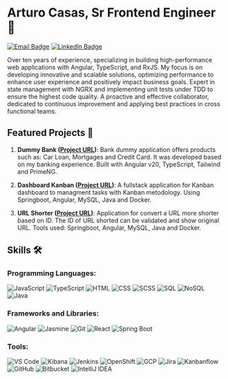 # Arturo Casas, Sr Frontend Engineer 👋

[![Email Badge](https://img.shields.io/badge/arturo.quiroga@outlook.com-blue?style=for-the-badge&logo=gmail)](mailto:arturo.quiroga@outlook.com) [![LinkedIn Badge](https://img.shields.io/badge/LinkedIn-Profile-informational?style=for-the-badge&logo=linkedin)](https://www.linkedin.com/in/arturocasasq/)

Over ten years of experience, specializing in building high-performance web applications with Angular, TypeScript, and RxJS. 
My focus is on developing innovative and scalable solutions, optimizing performance to enhance user experience and positively impact business goals. Expert in state management with NGRX and implementing unit tests under TDD to ensure the highest code quality. A proactive and effective collaborator, dedicated to continuous improvement and applying best practices in cross functional teams.

## Featured Projects 🚀

 1. **Dummy Bank ([Project URL](https://artikunazo-dummybank.netlify.app/#/))**: Bank dummy application offers products such as: Car Loan, Mortgages and Credit Card. It was developed based on my banking experience. Built with Angular v20, TypeScript, Tailwind and PrimeNG.

 2. **Dashboard Kanban ([Project URL](https://dashboard-kanban-two.vercel.app/))**: A fullstack application for Kanban dashboard to managment tasks with Kanban metodology. Using Springboot, Angular, MySQL, Java and Docker.

 3. **URL Shorter ([Project URL](https://github.com/Artikunazo/shorter-url))**: Application for convert a URL more shorter based on ID. The ID of URL shorted can be validated and show original URL. Tools used: Springboot, Angular, MySQL, Java and Docker.

## Skills 🛠️

### Programming Languages:

![JavaScript](https://img.shields.io/badge/JavaScript-F7DF1E?style=for-the-badge&logo=javascript&logoColor=black)
![TypeScript](https://img.shields.io/badge/TypeScript-3178C6?style=for-the-badge&logo=typescript&logoColor=white)
![HTML](https://img.shields.io/badge/HTML-E34F26?style=for-the-badge&logo=html5&logoColor=white)
![CSS](https://img.shields.io/badge/CSS-1572B6?style=for-the-badge&logo=css3&logoColor=white)
![SCSS](https://img.shields.io/badge/SCSS-CC6699?style=for-the-badge&logo=sass&logoColor=white)
![SQL](https://img.shields.io/badge/SQL-4479A1?style=for-the-badge&logo=postgresql&logoColor=white)
![NoSQL](https://img.shields.io/badge/NoSQL-336791?style=for-the-badge&logo=nosql&logoColor=white)
![Java](https://img.shields.io/badge/Java-007396?style=for-the-badge&logo=java&logoColor=white)

### Frameworks and Libraries:

![Angular](https://img.shields.io/badge/Angular-DD0031?style=for-the-badge&logo=angular&logoColor=white)
![Jasmine](https://img.shields.io/badge/Jasmine-8A4182?style=for-the-badge&logo=jasmine&logoColor=white)
![Git](https://img.shields.io/badge/Git-F05032?style=for-the-badge&logo=git&logoColor=white)
![React](https://img.shields.io/badge/React-61DAFB?style=for-the-badge&logo=react&logoColor=black)
![Spring Boot](https://img.shields.io/badge/Spring%20Boot-6DB33F?style=for-the-badge&logo=spring-boot&logoColor=white)

### Tools:

![VS Code](https://img.shields.io/badge/VS%20Code-007ACC?style=for-the-badge&logo=visual-studio-code&logoColor=white)
![Kibana](https://img.shields.io/badge/Kibana-005571?style=for-the-badge&logo=kibana&logoColor=white)
![Jenkins](https://img.shields.io/badge/Jenkins-D24939?style=for-the-badge&logo=jenkins&logoColor=white)
![OpenShift](https://img.shields.io/badge/OpenShift-EE0000?style=for-the-badge&logo=red-hat-open-shift&logoColor=white)
![GCP](https://img.shields.io/badge/GCP-4285F4?style=for-the-badge&logo=google-cloud&logoColor=white)
![Jira](https://img.shields.io/badge/Jira-0052CC?style=for-the-badge&logo=jira&logoColor=white)
![Kanbanflow](https://img.shields.io/badge/Kanbanflow-FFCC02?style=for-the-badge&logo=kanbanflow&logoColor=white)
![GitHub](https://img.shields.io/badge/GitHub-181717?style=for-the-badge&logo=github&logoColor=white)
![Bitbucket](https://img.shields.io/badge/Bitbucket-0052CC?style=for-the-badge&logo=bitbucket&logoColor=white)
![IntelliJ IDEA](https://img.shields.io/badge/IntelliJ%20IDEA-000000?style=for-the-badge&logo=intellij-idea&logoColor=white)
